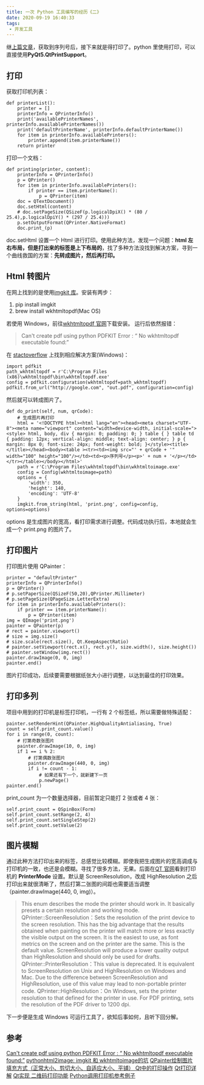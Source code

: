 ```yaml
---
title: 一次 Python 工具编写的经历《二》
date: 2020-09-19 16:40:33
tags:
 - 开发工具
---
```

继[上篇文章](http://lastwarmth.win/2020/09/15/python-1/)，获取到序列号后，接下来就是得打印了。python 里使用打印，可以直接使用**PyQt5.QtPrintSupport**。

## 打印
获取打印机列表：
```
def printerList():
    printer = []
    printerInfo = QPrinterInfo()
    print('availablePrinterNames', printerInfo.availablePrinterNames())
    print('defaultPrinterName', printerInfo.defaultPrinterName())
    for item in printerInfo.availablePrinters():
        printer.append(item.printerName())
    return printer
```

<!-- more -->

打印一个文档：
```
def printing(printer, content):
    printerInfo = QPrinterInfo()
    p = QPrinter()
    for item in printerInfo.availablePrinters():
        if printer == item.printerName():
            p = QPrinter(item)
    doc = QTextDocument()
    doc.setHtml(content)
    # doc.setPageSize(QSizeF(p.logicalDpiX() * (80 / 25.4),p.logicalDpiY() * (297 / 25.4)))
    p.setOutputFormat(QPrinter.NativeFormat)
    doc.print_(p)
```
doc.setHtml 设置一个 Html 进行打印。使用此种方法，发现一个问题：**html 左右布局，但是打出来的标签是上下布局的**，找了多种方法没找到解决方案，寻到一个曲线救国的方案：**先转成图片，然后再打印。**

## Html 转图片
在网上找到的是使用[imgkit 库](https://github.com/jarrekk/imgkit)。安装有两步：
1. pip install imgkit
2. brew install wkhtmltopdf(Mac OS)

若使用 Windows，前往[wkhtmltopdf 官网](https://wkhtmltopdf.org/)下载安装。
运行后依然报错：
> Can't create pdf using python PDFKIT Error : “ No wkhtmltopdf executable found:”

在 [stactoverflow](https://stackoverflow.com/questions/27673870/cant-create-pdf-using-python-pdfkit-error-no-wkhtmltopdf-executable-found) 上找到相应解决方案(Windows)：
```
import pdfkit
path_wkhtmltopdf = r'C:\Program Files (x86)\wkhtmltopdf\bin\wkhtmltopdf.exe'
config = pdfkit.configuration(wkhtmltopdf=path_wkhtmltopdf)
pdfkit.from_url("http://google.com", "out.pdf", configuration=config)
```
然后就可以转成图片了。
```
def do_print(self, num, qrCode):
    # 生成图片再打印
    html = '<!DOCTYPE html><html lang="en"><head><meta charset="UTF-8"><meta name="viewport" content="width=device-width, initial-scale="><style> html, body, div { margin: 0; padding: 0; } table { } table td { padding: 12px; vertical-align: middle; text-align: center; } p { margin: 8px 0; font-size: 24px; font-weight: bold; }</style><title></title></head><body><table ><tr><td><img src="' + qrCode + '" width="100" height="100"/></td><td><p>序列号</p><p>' + num + '</p></td></tr></table></body></html>'
    path = r'C:\Program Files\wkhtmltopdf\bin\wkhtmltoimage.exe'
    config = Config(wkhtmltoimage=path)
    options = {
        'width': 350,
        'height': 140,
        'encoding': 'UTF-8'
    }
    imgkit.from_string(html, 'print.png', config=config, options=options)
```
options 是生成图片的宽高，看打印需求进行调整。代码成功执行后，本地就会生成一个 print.png 的图片了。

## 打印图片
打印图片使用 QPainter：
```
printer = "defaultPrinter"
printerInfo = QPrinterInfo()
p = QPrinter()
# p.setPaperSize(QSizeF(50,20),QPrinter.Millimeter)
# p.setPageSize(QPageSize.LetterExtra)
for item in printerInfo.availablePrinters():
    if printer == item.printerName():
        p = QPrinter(item)
img = QImage('print.png')
painter = QPainter(p)
# rect = painter.viewport()
# size = img.size()
# size.scale(rect.size(), Qt.KeepAspectRatio)
# painter.setViewport(rect.x(), rect.y(), size.width(), size.height())
# painter.setWindow(img.rect())
painter.drawImage(0, 0, img)
painter.end()
```
图片打印成功，后续要需要根据纸张大小进行调整，以达到最佳的打印效果。

## 打印多列
项目中用到的打印机是标签打印机，一行有 2 个标签纸，所以需要做特殊适配：
```
painter.setRenderHint(QPainter.HighQualityAntialiasing, True)
count = self.print_count.value()
for i in range(0, count):
    # 打第奇数张图片
    painter.drawImage(10, 0, img)
    if 1 == i % 2:
        # 打第偶数张图片
        painter.drawImage(440, 0, img)
        if i != count - 1:
            # 如果还有下一个，就新建下一页
            p.newPage()
painter.end()
```
print_count 为一个数量选择器，目前暂定只能打 2 张或者 4 张：
```
self.print_count = QSpinBox(Form)
self.print_count.setRange(2, 4)
self.print_count.setSingleStep(2)
self.print_count.setValue(2)
```

## 图片模糊
通过此种方法打印出来的标签，总感觉比较模糊。即使我把生成图片的宽高调成与打印机的一致，也还是会模糊。寻找了很多方法，无果。后面在[QT 官网](https://doc.qt.io/qt-5/qprinter.html#PrinterMode-enum)看到打印机的 **PrinterMode** 设置。默认是 ScreenResolution，改成 HighResolution 之后打印出来就很清晰了，然后打第二张图的间距也需要适当调整（painter.drawImage(440, 0, img)）。
> This enum describes the mode the printer should work in. It basically presets a certain resolution and working mode.
QPrinter::ScreenResolution：Sets the resolution of the print device to the screen resolution. This has the big advantage that the results obtained when painting on the printer will match more or less exactly the visible output on the screen. It is the easiest to use, as font metrics on the screen and on the printer are the same. This is the default value. ScreenResolution will produce a lower quality output than HighResolution and should only be used for drafts.
QPrinter::PrinterResolution：This value is deprecated. It is equivalent to ScreenResolution on Unix and HighResolution on Windows and Mac. Due to the difference between ScreenResolution and HighResolution, use of this value may lead to non-portable printer code.
QPrinter::HighResolution：On Windows, sets the printer resolution to that defined for the printer in use. For PDF printing, sets the resolution of the PDF driver to 1200 dpi.


下一步便是生成 Windows 可运行工具了，欲知后事如何，且听下回分解。

## 参考
[Can't create pdf using python PDFKIT Error : “ No wkhtmltopdf executable found:”](https://stackoverflow.com/questions/27673870/cant-create-pdf-using-python-pdfkit-error-no-wkhtmltopdf-executable-found)
[pythonhtml2image: imgkit 和 wkhtmltoimage的坑](https://blog.csdn.net/threegirl/article/details/81107939)
[QPainter绘制图片填充方式（正常大小、剪切大小、自适应大小、平铺）
](https://www.cnblogs.com/MakeView660/p/11225445.html)
[Qt中的打印操作](https://blog.csdn.net/amnes1a/article/details/70597506)
[Qt打印详解](https://blog.csdn.net/fanyun_01/article/details/53431786)
[Qt实现 二维码打印功能](https://www.geek-share.com/detail/2729251049.html)
[Python调用打印机参考例子](https://www.cnblogs.com/ribavnu/p/4790262.html)